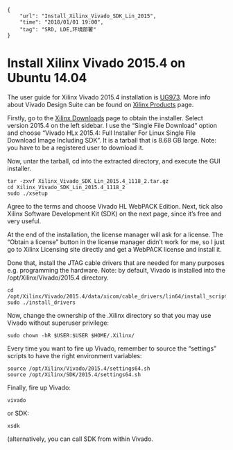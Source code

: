 ```
{
    "url": "Install_Xilinx_Vivado_SDK_Lin_2015",
    "time": "2018/01/01 19:00",
    "tag": "SRD, LDE,环境部署"
}
```

# Install Xilinx Vivado 2015.4 on Ubuntu 14.04

The user guide for Xilinx Vivado 2015.4 installation is [UG973](http://www.xilinx.com/support/documentation/sw_manuals/xilinx2015_4/ug973-vivado-release-notes-install-license.pdf). More info about Vivado Design Suite can be found on [Xilinx Products](http://www.xilinx.com/products/design-tools/vivado.html) page.

Firstly, go to the [Xilinx Downloads](http://www.xilinx.com/support/download/index.html/content/xilinx/en/downloadNav/vivado-design-tools.html) page to obtain the installer. Select version 2015.4 on the left sidebar. I use the “Single File Download” option and choose “Vivado HLx 2015.4: Full Installer For Linux Single File Download Image Including SDK”. It is a tarball that is 8.68 GB large. Note: you have to be a registered user to download it.

Now, untar the tarball, cd into the extracted directory, and execute the GUI installer.

```
tar -zxvf Xilinx_Vivado_SDK_Lin_2015.4_1118_2.tar.gz
cd Xilinx_Vivado_SDK_Lin_2015.4_1118_2
sudo ./xsetup
```

Agree to the terms and choose Vivado HL WebPACK Edition. Next, tick also Xilinx Software Development Kit (SDK) on the next page, since it’s free and very useful.

At the end of the installation, the license manager will ask for a license. The “Obtain a license” button in the license manager didn’t work for me, so I just go to Xilinx Licensing site directly and get a WebPACK license and install it.

Done that, install the JTAG cable drivers that are needed for many purposes e.g. programming the hardware. Note: by default, Vivado is installed into the /opt/Xilinx/Vivado/2015.4 directory.

```
cd /opt/Xilinx/Vivado/2015.4/data/xicom/cable_drivers/lin64/install_script/install_drivers
sudo ./install_drivers
```

Now, change the ownership of the .Xilinx directory so that you may use Vivado without superuser privilege:

```
sudo chown -hR $USER:$USER $HOME/.Xilinx/
```

Every time you want to fire up Vivado, remember to source the “settings” scripts to have the right environment variables:

```
source /opt/Xilinx/Vivado/2015.4/settings64.sh
source /opt/Xilinx/SDK/2015.4/settings64.sh
```

Finally, fire up Vivado:

```
vivado
```

or SDK:

```
xsdk
```

(alternatively, you can call SDK from within Vivado.
